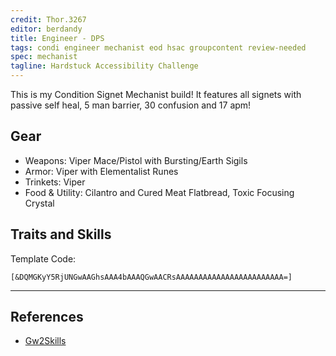 ```yaml
---
credit: Thor.3267
editor: berdandy
title: Engineer - DPS
tags: condi engineer mechanist eod hsac groupcontent review-needed
spec: mechanist
tagline: Hardstuck Accessibility Challenge
---
```


This is my Condition Signet Mechanist build! It features all signets with passive self heal, 5 man barrier, 30 confusion and 17 apm!

## Gear

- Weapons: Viper Mace/Pistol with Bursting/Earth Sigils
- Armor: Viper with Elementalist Runes
- Trinkets: Viper
- Food & Utility: Cilantro and Cured Meat Flatbread, Toxic Focusing Crystal

## Traits and Skills

Template Code:

`[&DQMGKyY5RjUNGwAAGhsAAA4bAAAQGwAACRsAAAAAAAAAAAAAAAAAAAAAAAA=]`

---

<div
  data-armory-embed='skills'
  data-armory-ids='63049,63253,63113,63111,63095'
>
</div>
<div
  data-armory-embed='specializations'
  data-armory-ids='6,38,70'
  data-armory-6-traits='1882,1892,505'
  data-armory-38-traits='1878,2006,433'
  data-armory-70-traits='2282,2270,2298'
>
</div>
<script async src='https://unpkg.com/armory-embeds@^0.x.x/armory-embeds.js'></script>



## References

- [Gw2Skills](http://gw2skills.net/editor/?PegAkqlxyeZwMXWMOWL5xaA-zRJYmRDfZEXC0RBo5BJI2AvmUcWB-e)
